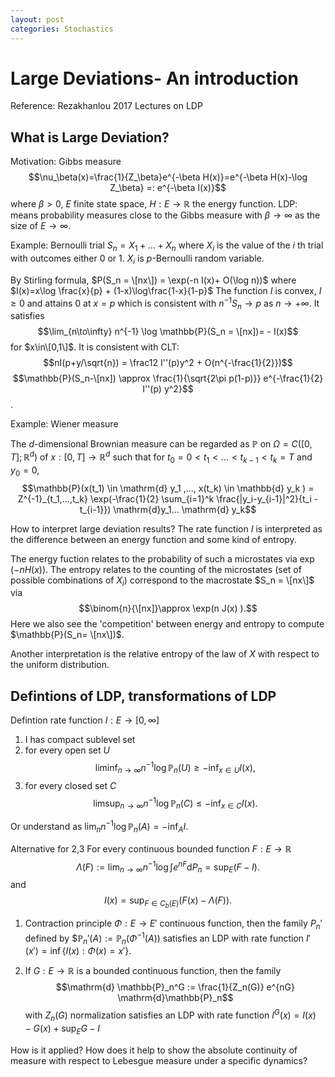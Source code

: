 ```yaml
---
layout: post
categories: Stochastics
---
```


# Large Deviations- An introduction
Reference: Rezakhanlou 2017 Lectures on LDP

## What is Large Deviation?

Motivation: 
Gibbs measure
$$\nu_\beta(x)=\frac{1}{Z_\beta}e^{-\beta H(x)}=e^{-\beta H(x)-\log Z_\beta} =: e^{-\beta I(x)}$$
where $\beta>0$, $E$ finite state space, $H:E\to\mathbb{R}$ the energy function.
LDP: means probability measures close to the Gibbs measure with $\beta \to \infty$ as the size of $E \to \infty$.

Example: Bernoulli trial
$S_n = X_1 + ... + X_n$ where $X_i$ is the value of the $i$ th trial with outcomes either $0$ or $1$. $X_i$ is $p$-Bernoulli random variable.

By Stirling formula,
$P(S_n = \[nx\]) = \exp(-n I(x)+ O(\log n))$ where $I(x)=x\log \frac{x}{p} + (1-x)\log\frac{1-x}{1-p}$
The function $I$ is convex, $I\ge 0$ and attains $0$ at $x=p$ which is consistent with $n^{-1} S_n \to p$ as $n\to +\infty$. It satisfies 
$$\lim_{n\to\infty} n^{-1} \log \mathbb{P}(S_n = \[nx])= - I(x)$$ for $x\in\[0,1\]$.
It is consistent with CLT:
$$nI(p+y/\sqrt{n}) = \frac12 I''(p)y^2 + O(n^{-\frac{1}{2}})$$
$$\mathbb{P}(S_n-\[nx]) \approx \frac{1}{\sqrt{2\pi p(1-p)}} e^{-\frac{1}{2} I''(p) y^2}$$.

Example: Wiener measure

The $d$-dimensional Brownian measure can be regarded as $\mathbb{P}$ on $\Omega= C([0,T];\mathbb{R}^d)$ of $x:[0,T]\to \mathbb{R}^d$ such that for $t_0=0<t_1<...<t_{k-1}<t_k = T$ and $y_0=0$,
$$\mathbb{P}(x(t_1) \in \mathrm{d} y_1 ,..., x(t_k) \in \mathbb{d} y_k ) = Z^{-1}_{t_1,...,t_k} \exp(-\frac{1}{2} \sum_{i=1}^k \frac{|y_i-y_{i-1}|^2}{t_i - t_{i-1}}) \mathrm{d}y_1... \mathrm{d} y_k$$


How to interpret large deviation results?
The rate function $I$ is interpreted as the difference between an energy function and some kind of entropy.

The energy fuction relates to the probability of such a microstates via $\exp(-n H(x))$.
The entropy relates to the counting of the microstates (set of possible combinations of $X_i$) correspond to the macrostate $S_n = \[nx\]$ via 
$$\binom{n}{\[nx]}\approx \exp(n J(x) ).$$ Here we also see the 'competition' between energy and entropy to compute $\mathbb{P}(S_n= \[nx\])$.

Another interpretation is the relative entropy of the law of $X$ with respect to the uniform distribution.

## Defintions of LDP, transformations of LDP

Defintion rate function $I:E \to [0,\infty]$
1. I has compact sublevel set
2. for every open set $U$
$$ \liminf_{n\to\infty} n^{-1} \log \mathbb{P}_n(U) \ge -\inf_{x\in U} I(x),$$
3. for every closed set $C$
$$ \limsup_{n\to\infty} n^{-1} \log \mathbb{P}_n (C) \le -\inf_{x\in C} I(x).$$

Or understand as $\lim_n n^{-1} \log \mathbb{P}_n(A) = -\inf_{A} I$.

Alternative for 2,3
For every continuous bounded function $F:E \to \mathbb{R}$
$$\Lambda(F):= \lim_{n\to\infty} n^{-1} \log \int e^{n F} \mathrm{d} P_n = \sup_{E}(F-I).$$
and 
$$I(x) = \sup_{F \in C_b(E)} (F(x) - \Lambda(F)).$$

1. Contraction principle $\Phi : E \to E'$ continuous function, then the family ${P_n'}$ defined by
$$\mathbb{P}_n'(A) := \mathbb{P}_n (\Phi^{-1}(A))$ satisfies an LDP with rate function 
$I'(x')= \inf\{ I(x) : \Phi(x) = x'\}.$

2. If $G:E\to\mathbb{R}$ is a bounded continuous function, then the family
$$\mathrm{d} \mathbb{P}_n^G := \frac{1}{Z_n(G)} e^{nG} \mathrm{d}\mathbb{P}_n$$ with $Z_n(G)$ normalization
satisfies an LDP with rate function $I^G(x) = I(x) - G(x) + \sup_E{G-I}$

How is it applied?
How does it help to show the absolute continuity of measure with respect to Lebesgue measure under a specific dynamics?
